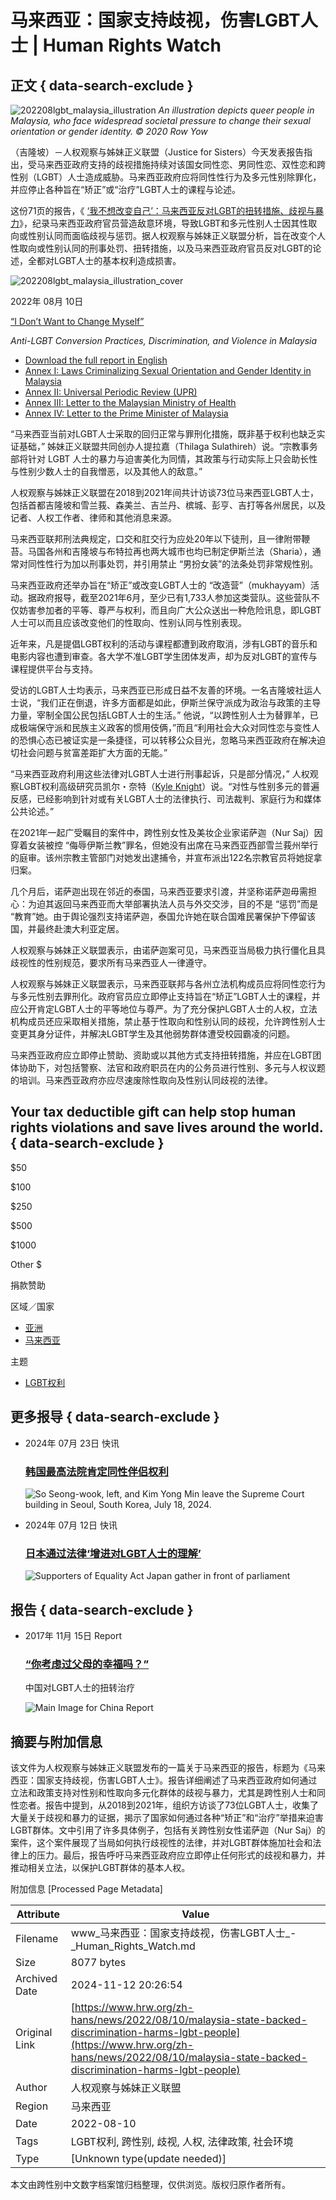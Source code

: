 # 马来西亚：国家支持歧视，伤害LGBT人士 | Human Rights Watch

## 正文 { data-search-exclude }


![202208lgbt_malaysia_illustration](/sites/default/files/styles/embed_xxl/public/media_2022/08/202208lgbt_malaysia_illustration.jpg?itok=bGYJBW0m)
*An illustration depicts queer people in Malaysia, who face widespread societal pressure to change their sexual orientation or gender identity. © 2020 Row Yow*

（吉隆坡）－人权观察与姊妹正义联盟（Justice for Sisters）今天发表报告指出，受马来西亚政府支持的歧视措施持续对该国女同性恋、男同性恋、双性恋和跨性别（LGBT）人士造成威胁。马来西亚政府应将同性性行为及多元性别除罪化，并应停止各种旨在“矫正”或“治疗”LGBT人士的课程与论述。

这份71页的报告，《 [‘我不想改变自己’：马来西亚反对LGBT的扭转措施、歧视与暴力](https://www.hrw.org/node/382544)》，纪录马来西亚政府官员营造敌意环境，导致LGBT和多元性别人士因其性取向或性别认同而面临歧视与惩罚。据人权观察与姊妹正义联盟分析，旨在改变个人性取向或性别认同的刑事处罚、扭转措施，以及马来西亚政府官员反对LGBT的论述，全都对LGBT人士的基本权利造成损害。

![202208lgbt_malaysia_illustration_cover](/sites/default/files/styles/thumbnail/public/media_2022/08/202208lgbt_malaysia_illustration_cover.jpg?itok=DPUdkIcZ)

2022年 08月 10日

[“I Don’t Want to Change Myself”](https://www.hrw.org/report/2022/08/10/i-dont-want-change-myself/anti-lgbt-conversion-practices-discrimination-and)

*Anti-LGBT Conversion Practices, Discrimination, and Violence in Malaysia*

-   [Download the full report in English](https://www.hrw.org/sites/default/files/media_2022/08/malaysia0822web_0.pdf)
-   [Annex I: Laws Criminalizing Sexual Orientation and Gender Identity in Malaysia](https://www.hrw.org/sites/default/files/media_2022/08/malaysia0822_annexI.pdf)
-   [Annex II: Universal Periodic Review (UPR)](https://www.hrw.org/sites/default/files/media_2022/08/malaysia0822_annexII.pdf)
-   [Annex III: Letter to the Malaysian Ministry of Health](https://www.hrw.org/sites/default/files/media_2022/08/malaysia0822_annexIII.pdf)
-   [Annex IV: Letter to the Prime Minister of Malaysia](https://www.hrw.org/sites/default/files/media_2022/08/malaysia0822_annexIV.pdf)

“马来西亚当前对LGBT人士采取的回归正常与罪刑化措施，既非基于权利也缺乏实证基础，” 姊妹正义联盟共同创办人提拉嘉（Thilaga Sulathireh）说。“宗教事务部将针对 LGBT 人士的暴力与迫害美化为同情，其政策与行动实际上只会助长性与性别少数人士的自我憎恶，以及其他人的敌意。”

人权观察与姊妹正义联盟在2018到2021年间共计访谈73位马来西亚LGBT人士，包括首都吉隆坡和雪兰莪、森美兰、吉兰丹、槟城、彭亨、吉打等各州居民，以及记者、人权工作者、律师和其他消息来源。

马来西亚联邦刑法典规定，口交和肛交行为应处20年以下徒刑，且一律附带鞭苔。马国各州和吉隆坡与布特拉再也两大城市也均已制定伊斯兰法（Sharia），通常对同性性行为加以刑事处罚，并引用禁止 “男扮女装”的法条处罚非常规性别。

马来西亚政府还举办旨在“矫正”或改变LGBT人士的 “改造营”（mukhayyam）活动。据政府报导，截至2021年6月，至少已有1,733人参加这类营队。这些营队不仅妨害参加者的平等、尊严与权利，而且向广大公众送出一种危险讯息，即LGBT人士可以而且应该改变他们的性取向、性别认同与性别表现。

近年来，凡是提倡LGBT权利的活动与课程都遭到政府取消，涉有LGBT的音乐和电影内容也遭到审查。各大学不准LGBT学生团体发声，却为反对LGBT的宣传与课程提供平台与支持。

受访的LGBT人士均表示，马来西亚已形成日益不友善的环境。一名吉隆坡社运人士说，“我们正在倒退，许多方面都是如此，伊斯兰保守派成为政治与政策的主导力量，宰制全国公民包括LGBT人士的生活。” 他说，“以跨性别人士为替罪羊，已成极端保守派和民族主义政客的惯用伎俩，”而且“利用社会大众对同性恋与变性人的恐惧心态已被证实是一条捷径，可以转移公众目光，忽略马来西亚政府在解决迫切社会问题与贫富差距扩大方面的无能。”

“马来西亚政府利用这些法律对LGBT人士进行刑事起诉，只是部分情况，” 人权观察LGBT权利高级研究员凯尔・奈特（[Kyle Knight](https://www.hrw.org/about/people/kyle-knight)）说。“对性与性别多元的普遍反感，已经影响到针对或有关LGBT人士的法律执行、司法裁判、家庭行为和媒体公共论述。”

在2021年一起广受瞩目的案件中，跨性别女性及美妆企业家诺萨迦（Nur Saj）因穿着女装被控 “侮辱伊斯兰教”罪名，但她没有出席在马来西亚西部雪兰莪州举行的庭审。该州宗教主管部门对她发出逮捕令，并宣布派出122名宗教官员将她捉拿归案。

几个月后，诺萨迦出现在邻近的泰国，马来西亚要求引渡，并坚称诺萨迦毋需担心：为迫其返回马来西亚而大举部署执法人员与外交交涉，目的不是 “惩罚”而是 “教育”她。由于舆论强烈支持诺萨迦，泰国允许她在联合国难民署保护下停留该国，并最终赴澳大利亚定居。

人权观察与姊妹正义联盟表示，由诺萨迦案可见，马来西亚当局极力执行僵化且具歧视性的性别规范，要求所有马来西亚人一律遵守。

人权观察与姊妹正义联盟表示，马来西亚联邦与各州立法机构成员应将同性恋行为与多元性别去罪刑化。政府官员应立即停止支持旨在“矫正”LGBT人士的课程，并应公开肯定LGBT人士的平等地位与尊严。为了充分保护LGBT人士的人权，立法机构成员还应采取相关措施，禁止基于性取向和性别认同的歧视，允许跨性别人士变更其身分证件，并解决LGBT学生及其他弱势群体遭受校园霸凌的问题。

马来西亚政府应立即停止赞助、资助或以其他方式支持扭转措施，并应在LGBT团体协助下，对包括警察、法官和政府职员在内的公务员进行性别、多元与人权议题的培训。马来西亚政府亦应尽速废除性取向及性别认同歧视的法律。

## Your tax deductible gift can help stop human rights violations and save lives around the world. { data-search-exclude }

$50

$100

$250

$500

$1000

Other $

捐款赞助

区域／国家

-   [亚洲](/zh-hans/asia)
-   [马来西亚](/zh-hans/asia/malaysia)

主题

-   [LGBT权利](/zh-hans/topic/lgbtquanli)

## 更多报导 { data-search-exclude }

-   2024年 07月 23日 快讯

    ### [韩国最高法院肯定同性伴侣权利](/zh-hans/news/2024/07/23/south-koreas-supreme-court-affirms-rights-same-sex-partners)
    
    ![So Seong-wook, left, and Kim Yong Min leave the Supreme Court building in Seoul, South Korea, July 18, 2024.](/sites/default/files/styles/square/public/media_2024/07/202407lgbt_south%20korea_same_sex_partnership.jpg?h=7fae167d&itok=vYgSQSIX)
    
-   2024年 07月 12日 快讯

    ### [日本通过法律‘增进对LGBT人士的理解’](/zh-hans/news/2023/07/12/japan-passes-law-promote-understanding-lgbt-people)
    
    ![Supporters of Equality Act Japan gather in front of parliament](/sites/default/files/styles/square/public/media_2023/07/202307asia_japan_lgbt_equalityact_protest.jpg?h=c6980913&itok=p33c77Zv)
    

## 报告 { data-search-exclude }

-   2017年 11月 15日 Report
    
    ### [“你考虑过父母的幸福吗？”](/zh-hans/report/2017/11/15/311127)
    
    中国对LGBT人士的扭转治疗
    
    ![Main Image for China Report](/sites/default/files/styles/square/public/multimedia_images_2017/201711asia_china_main.jpeg?itok=scLCe6Z2)

## 摘要与附加信息

<!-- tcd_abstract -->
该文件为人权观察与姊妹正义联盟发布的一篇关于马来西亚的报告，标题为《马来西亚：国家支持歧视，伤害LGBT人士》。报告详细阐述了马来西亚政府如何通过立法和政策支持对性别和性取向多元化群体的歧视与暴力，尤其是跨性别人士和同性恋者。报告中提到，从2018到2021年，组织方访谈了73位LGBT人士，收集了大量关于歧视和暴力的证据，揭示了国家如何通过各种“矫正”和“治疗”举措来迫害LGBT群体。文中引用了许多具体例子，包括有关跨性别女性诺萨迦（Nur Saj）的案件，这个案件展现了当局如何执行歧视性的法律，并对LGBT群体施加社会和法律上的压力。最后，报告呼吁马来西亚政府应立即停止任何形式的歧视和暴力，并推动相关立法，以保护LGBT群体的基本人权。
<!-- tcd_abstract_end -->

附加信息 [Processed Page Metadata]

| Attribute       | Value                                  |
|-----------------|----------------------------------------|
| Filename        | www_马来西亚：国家支持歧视，伤害LGBT人士_-_Human_Rights_Watch.md                             |
| Size            | 8077 bytes                           |
| Archived Date   | 2024-11-12 20:26:54                             |
| Original Link   | [https://www.hrw.org/zh-hans/news/2022/08/10/malaysia-state-backed-discrimination-harms-lgbt-people](https://www.hrw.org/zh-hans/news/2022/08/10/malaysia-state-backed-discrimination-harms-lgbt-people)                       |
| Author          | 人权观察与姊妹正义联盟                               |
| Region          | 马来西亚                               |
| Date            | 2022-08-10                                 |
| Tags            | LGBT权利, 跨性别, 歧视, 人权, 法律政策, 社会环境                                 |
| Type            | [Unknown type(update needed)]                                 |
<!-- tcd_table_end -->

本文由跨性别中文数字档案馆归档整理，仅供浏览。版权归原作者所有。
